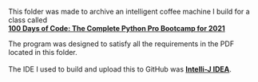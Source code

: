This folder was made to archive an intelligent coffee machine I build for a class called<br>
<a href="https://www.udemy.com/share/103IHM3@7q30-9uvz1vP9aCQ6OxIoR-uv_yY8En0h0mYdFqR90jKPxnIuEGq1HgqZ0dP6k9f0g==/"><b>100 Days of Code: The Complete Python Pro Bootcamp for 2021</b></a>

The program was designed to satisfy all the requirements in the PDF located in this folder.<br>
<br>
The IDE I used to build and upload this to GitHub was <a href="https://www.jetbrains.com/idea/"><b>Intelli-J IDEA</b></a>.
